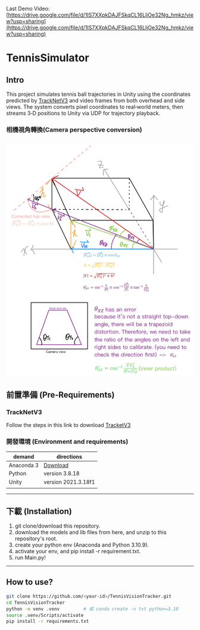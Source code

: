 Last Demo Video: [https://drive.google.com/file/d/1IS7XXpkDAJFSkqCL16LljOe32Ng_hmkz/view?usp=sharing](https://drive.google.com/file/d/1IS7XXpkDAJFSkqCL16LljOe32Ng_hmkz/view?usp=sharing)
# TennisSimulator
## Intro

This project simulates tennis ball trajectories in Unity using the coordinates predicted by [TrackNetV3](https://github.com/alenzenx/TrackNetV3/tree/main) and video frames from both overhead and side views. The system converts pixel coordinates to real‑world meters, then streams 3‑D positions to Unity via UDP for trajectory playback.  
### 相機視角轉換(Camera perspective conversion) 
![GitHub图像](/Camera-perspective-conversion.png)
---

## 前置準備 (Pre‑Requirements)
### TrackNetV3
Follow the steps in this link to download [TracketV3](https://github.com/alenzenx/TrackNetV3/tree/main)
### 開發環境 (Environment and requirements)
| demand | directions |
| --- | --- |
| Anaconda 3 | [Download](https://www.anaconda.com/) |
| Python | version 3.8.18 |
| Unity | version 2021.3.18f1 |
|  |
---
## 下載 (Installation)
1. git clone/download this repository. 
2. download the models and lib files from here, and unzip to this repository's root. 
3. create your python env (Anaconda and Python 3.10.9). 
4. activate your env, and pip install -r requirement.txt. 
5. run Main.py! 

---
## How to use?

```bash
git clone https://github.com/<your‑id>/TennisVisionTracker.git
cd TennisVisionTracker
python -m venv .venv         # 或 conda create -n tvt python=3.10
source .venv/Scripts/activate
pip install -r requirements.txt
